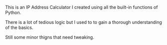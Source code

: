 This is an IP Address Calculator I created using all the built-in functions of Python.

There is a lot of tedious logic but I used to to gain a thorough understanding of the basics.

Still some minor thigns that need tweaking.
